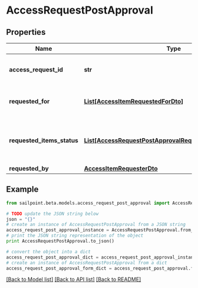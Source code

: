 # AccessRequestPostApproval


## Properties

Name | Type | Description | Notes
------------ | ------------- | ------------- | -------------
**access_request_id** | **str** | The unique ID of the access request. | 
**requested_for** | [**List[AccessItemRequestedForDto]**](AccessItemRequestedForDto.md) | Identities access was requested for. | 
**requested_items_status** | [**List[AccessRequestPostApprovalRequestedItemsStatusInner]**](AccessRequestPostApprovalRequestedItemsStatusInner.md) | Details on the outcome of each access item. | 
**requested_by** | [**AccessItemRequesterDto**](AccessItemRequesterDto.md) |  | 

## Example

```python
from sailpoint.beta.models.access_request_post_approval import AccessRequestPostApproval

# TODO update the JSON string below
json = "{}"
# create an instance of AccessRequestPostApproval from a JSON string
access_request_post_approval_instance = AccessRequestPostApproval.from_json(json)
# print the JSON string representation of the object
print AccessRequestPostApproval.to_json()

# convert the object into a dict
access_request_post_approval_dict = access_request_post_approval_instance.to_dict()
# create an instance of AccessRequestPostApproval from a dict
access_request_post_approval_form_dict = access_request_post_approval.from_dict(access_request_post_approval_dict)
```
[[Back to Model list]](../README.md#documentation-for-models) [[Back to API list]](../README.md#documentation-for-api-endpoints) [[Back to README]](../README.md)


